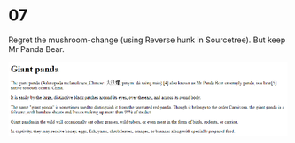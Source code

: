 # 07

Regret the mushroom-change (using Reverse hunk in Sourcetree). But keep Mr Panda Bear.


![](07-Regret.png)